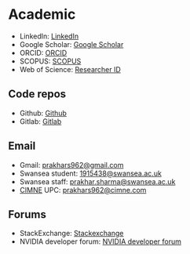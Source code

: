 # Academic
- LinkedIn: [LinkedIn](https://linkedin.com/in/prak-sharma)
- Google Scholar: [Google Scholar](https://scholar.google.com/citations?user=WYPgd2cAAAAJ&hl=en)
- ORCID: [ORCID](https://orcid.org/0000-0002-7635-1857)
- SCOPUS: [SCOPUS](https://www.scopus.com/authid/detail.uri?authorId=57693143700)
- Web of Science: [Researcher ID](https://www.webofscience.com/wos/author/record/GZK-5529-2022)

## Code repos
- Github: [Github](https://github.com/praksharma)
- Gitlab: [Gitlab](https://gitlab.com/prakhars962)
## Email
- Gmail: prakhars962@gmail.com
- Swansea student: 1915438@swansea.ac.uk
- Swansea staff: prakhar.sharma@swansea.ac.uk
- [CIMNE](https://www.cimne.com/) UPC: prakhars962@cimne.com

## Forums
- StackExchange: [Stackexchange](https://stackexchange.com/users/19923335/prakhar-sharma?tab=accounts)
- NVIDIA developer forum: [NVIDIA developer forum](https://forums.developer.nvidia.com/u/prakhar_sharma/summary)

<!--
## Socials
- Wordpress: [Website](https://prakhar962.wordpress.com/)
- Quora: [Quora](https://www.quora.com/profile/Prakhar-Sharma-290)
- Facebook: [Facebook](https://www.facebook.com/prakharsharma962)
- Reddit: [Reddit](https://www.reddit.com/user/Captain-Thor/submitted/)
- Twitter: [Twitter](https://twitter.com/prakhar962)
-->
